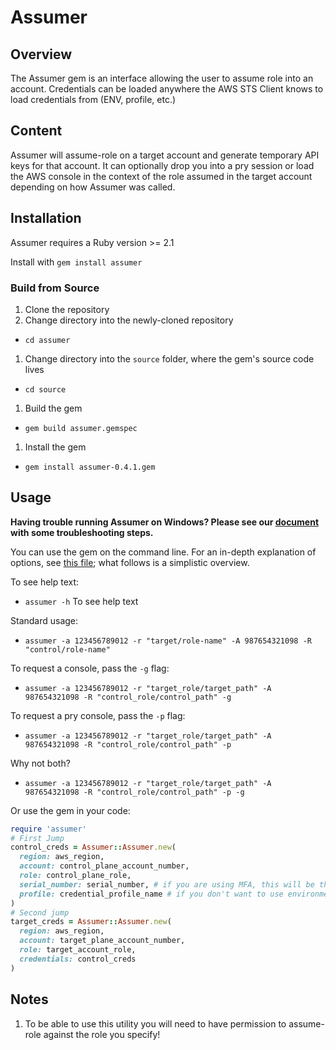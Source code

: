# Assumer #

## Overview ##
The Assumer gem is an interface allowing the user to assume role into an account.  Credentials can be loaded anywhere the AWS STS Client knows to load credentials from (ENV, profile, etc.)

## Content ##
Assumer will assume-role on a target account and generate temporary API keys for that account.  It can optionally drop you into a pry session or load the AWS console in the context of the role assumed in the target account depending on how Assumer was called.

## Installation ##

Assumer requires a Ruby version >= 2.1

Install with `gem install assumer`

### Build from Source ###

1. Clone the repository
1. Change directory into the newly-cloned repository
  * `cd assumer`
1. Change directory into the `source` folder, where the gem's source code lives
  * `cd source`
1. Build the gem
  * `gem build assumer.gemspec`
1. Install the gem
  * `gem install assumer-0.4.1.gem`

## Usage ##

**Having trouble running Assumer on Windows?  Please see our [document](/docs/Windows.md) with some troubleshooting steps.**

You can use the gem on the command line.  For an in-depth explanation of options, see [this file](/docs/Options.md); what follows is a simplistic overview.

To see help text:
  * `assumer -h` To see help text

Standard usage:
  * `assumer -a 123456789012 -r "target/role-name" -A 987654321098 -R "control/role-name" `

To request a console, pass the `-g` flag:
  * `assumer -a 123456789012 -r "target_role/target_path" -A 987654321098 -R "control_role/control_path" -g`

To request a pry console, pass the `-p` flag:
  * `assumer -a 123456789012 -r "target_role/target_path" -A 987654321098 -R "control_role/control_path" -p`

Why not both?
  * `assumer -a 123456789012 -r "target_role/target_path" -A 987654321098 -R "control_role/control_path" -p -g`

Or use the gem in your code:
```ruby
require 'assumer'
# First Jump
control_creds = Assumer::Assumer.new(
  region: aws_region,
  account: control_plane_account_number,
  role: control_plane_role,
  serial_number: serial_number, # if you are using MFA, this will be the ARN for the device
  profile: credential_profile_name # if you don't want to use environment variables or the default credentials in your ~/.aws/credentials file
)
# Second jump
target_creds = Assumer::Assumer.new(
  region: aws_region,
  account: target_plane_account_number,
  role: target_account_role,
  credentials: control_creds
)
```


## Notes ##
 1. To be able to use this utility you will need to have permission to assume-role against the role you specify!
